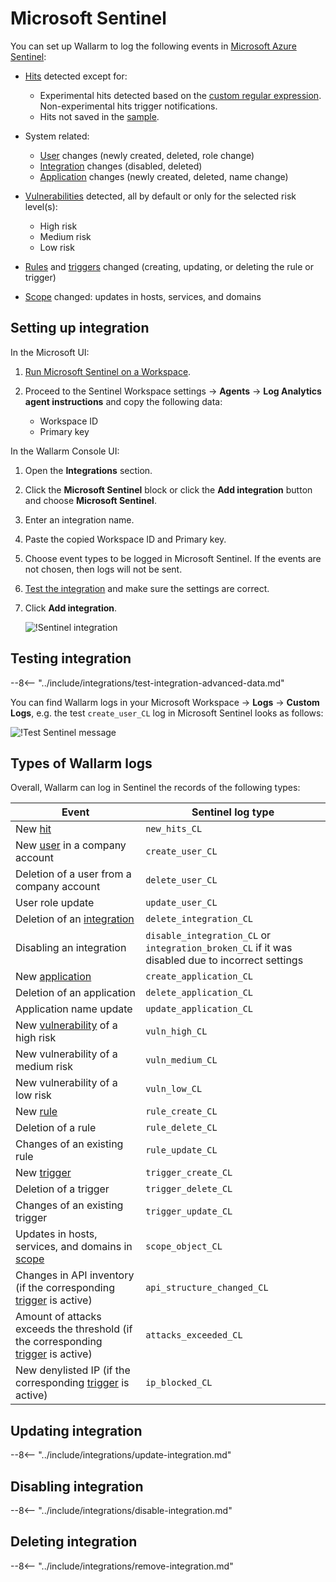 # Microsoft Sentinel

You can set up Wallarm to log the following events in [Microsoft Azure Sentinel](https://azure.microsoft.com/en-au/products/microsoft-sentinel/):

* [Hits](../../../glossary-en.md#hit) detected except for:

    * Experimental hits detected based on the [custom regular expression](../../rules/regex-rule.md). Non-experimental hits trigger notifications.
    * Hits not saved in the [sample](../../events/analyze-attack.md#sampling-of-hits).
* System related:
    * [User](../../../user-guides/settings/users.md) changes (newly created, deleted, role change)
    * [Integration](integrations-intro.md) changes (disabled, deleted)
    * [Application](../../../user-guides/settings/applications.md) changes (newly created, deleted, name change)
* [Vulnerabilities](../../../glossary-en.md#vulnerability) detected, all by default or only for the selected risk level(s):
    * High risk
    * Medium risk
    * Low risk
* [Rules](../../../user-guides/rules/intro.md) and [triggers](../../../user-guides/triggers/triggers.md) changed (creating, updating, or deleting the rule or trigger)
* [Scope](../../scanner/check-scope.md) changed: updates in hosts, services, and domains

## Setting up integration

In the Microsoft UI:

1. [Run Microsoft Sentinel on a Workspace](https://learn.microsoft.com/en-us/azure/sentinel/quickstart-onboard#enable-microsoft-sentinel-).
1. Proceed to the Sentinel Workspace settings → **Agents** → **Log Analytics agent instructions** and copy the following data:

    * Workspace ID
    * Primary key

In the Wallarm Console UI:

1. Open the **Integrations** section.
1. Click the **Microsoft Sentinel** block or click the **Add integration** button and choose **Microsoft Sentinel**.
1. Enter an integration name.
1. Paste the copied Workspace ID and Primary key.
1. Choose event types to be logged in Microsoft Sentinel. If the events are not chosen, then logs will not be sent.
1. [Test the integration](#testing-integration) and make sure the settings are correct.
1. Click **Add integration**.

    ![!Sentinel integration](../../../images/user-guides/settings/integrations/add-sentinel-integration.png)

## Testing integration

--8<-- "../include/integrations/test-integration-advanced-data.md"

You can find Wallarm logs in your Microsoft Workspace → **Logs** → **Custom Logs**, e.g. the test `create_user_CL` log in Microsoft Sentinel looks as follows:

![!Test Sentinel message](../../../images/user-guides/settings/integrations/test-sentinel-new-vuln.png)

## Types of Wallarm logs

Overall, Wallarm can log in Sentinel the records of the following types:

| Event | Sentinel log type |
| ----- | ----------------- |
| New [hit](../../../glossary-en.md#hit) | `new_hits_CL` |
| New [user](../../../user-guides/settings/users.md) in a company account | `create_user_CL` |
| Deletion of a user from a company account | `delete_user_CL` |
| User role update | `update_user_CL` |
| Deletion of an [integration](integrations-intro.md) | `delete_integration_CL` |
| Disabling an integration | `disable_integration_CL` or `integration_broken_CL` if it was disabled due to incorrect settings |
| New [application](../../../user-guides/settings/applications.md) | `create_application_CL` |
| Deletion of an application | `delete_application_CL` |
| Application name update | `update_application_CL` |
| New [vulnerability](../../../glossary-en.md#vulnerability) of a high risk | `vuln_high_CL` |
| New vulnerability of a medium risk | `vuln_medium_CL` |
| New vulnerability of a low risk | `vuln_low_CL` |
| New [rule](../../../user-guides/rules/intro.md) | `rule_create_CL` |
| Deletion of a rule | `rule_delete_CL` |
| Changes of an existing rule | `rule_update_CL` |
| New [trigger](../../../user-guides/triggers/triggers.md) | `trigger_create_CL` |
| Deletion of a trigger | `trigger_delete_CL` |
| Changes of an existing trigger | `trigger_update_CL` |
| Updates in hosts, services, and domains in [scope](../../scanner/check-scope.md) | `scope_object_CL` |
| Changes in API inventory (if the corresponding [trigger](../../triggers/triggers.md) is active) | `api_structure_changed_CL` |
| Amount of attacks exceeds the threshold (if the corresponding [trigger](../../triggers/triggers.md) is active) | `attacks_exceeded_CL` |
| New denylisted IP (if the corresponding [trigger](../../triggers/triggers.md) is active) | `ip_blocked_CL` |

## Updating integration

--8<-- "../include/integrations/update-integration.md"

## Disabling integration

--8<-- "../include/integrations/disable-integration.md"

## Deleting integration

--8<-- "../include/integrations/remove-integration.md"
